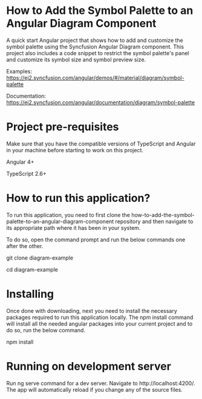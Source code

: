 # How to Add the Symbol Palette to an Angular Diagram Component

A quick start Angular project that shows how to add and customize the symbol palette using the Syncfusion Angular Diagram component. This project also includes a code snippet to restrict the symbol palette's panel and customize its symbol size and symbol preview size.

Examples: https://ej2.syncfusion.com/angular/demos/#/material/diagram/symbol-palette 

Documentation: https://ej2.syncfusion.com/angular/documentation/diagram/symbol-palette

# Project pre-requisites

Make sure that you have the compatible versions of TypeScript and Angular in your machine before starting to work on this project.

Angular 4+

TypeScript 2.6+

# How to run this application?

To run this application, you need to first clone the how-to-add-the-symbol-palette-to-an-angular-diagram-component repository and then navigate to its appropriate path where it has been in your system.

To do so, open the command prompt and run the below commands one after the other.

git clone diagram-example

cd diagram-example

# Installing

Once done with downloading, next you need to install the necessary packages required to run this application locally. The npm install command will install all the needed angular packages into your current project and to do so, run the below command.

npm install

# Running on development server

Run ng serve command for a dev server. Navigate to http://localhost:4200/. The app will automatically reload if you change any of the source files.
